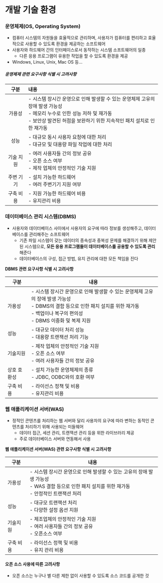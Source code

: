 # 개발 기술 환경

### 운영체제(OS, Operating System)

- 컴퓨터 시스템의 자원들을 효율적으로 관리하며, 사용자가 컴퓨터를 편리하고 효율적으로 사용할 수 있도록 환경을 제공하는 소프트웨어
- 사용자와 하드웨어 간의 인터페이스로서 동작하는 시스템 소프트웨어의 일종
  - 다른 응용 프로그램이 유용한 작업을 할 수 있도록 환경을 제공
- Windows, Linux, Unix, Mac OS 등...

##### 운영체제 관련 요구사항 식별 시 고려사항

|   구분    | 내용                                                         |
| :-------: | :----------------------------------------------------------- |
|  가용성   | - 시스템 장시간 운영으로 인해 발생할 수 있는 운영체제 고유의 장애 발생 가능성<br />- 메모리 누수로 인한 성능 저하 및 재가동<br />- 보안상 발견된 허점을 보완하기 위한 지속적인 패치 설치로 인한 재가동 |
|   성능    | - 대규모 동시 사용자 요청에 대한 처리<br />- 대규모 및 대용량 파일 작업에 대한 처리 |
| 기술 지원 | - 여러 사용자들 간의 정보 공유<br />- 오픈 소스 여부<br />- 제작 업체의 안정적인 기술 지원 |
| 주변 기기 | - 설치 가능한 하드웨어<br />- 여러 주변기기 지원 여부        |
| 구축 비용 | - 지원 가능한 하드웨어 비용<br />- 유지관리 비용             |



### 데이터베이스 관리 시스템(DBMS)

- 사용자와 데이터베이스 사이에서 사용자의 요구에 따라 정보를 생성해주고, 데이터베이스를 관리해주는 소프트웨어
  - 기존 파일 시스템이 갖는 데이터의 종속성과 중복성 문제를 해결하기 위해 제안된 시스템으로, **모든 응용 프로그램들이 데이터베이스를 공용할 수 있도록 관리**해준다
  - 데이터베이스의 구성, 접근 방법, 유지 관리에 대한 모든 책임을 진다

**DBMS 관련 요구사항 식별 시 고려사항**

| 구분        | 내용                                                         |
| ----------- | ------------------------------------------------------------ |
| 가용성      | - 시스템 장시간 운영으로 인해 발생할 수 있는 운영체제 고유의 장애 발생 가능성<br />- DBMS의 결함 등으로 인한 패치 설치를 위한 재가동<br />- 백업이나 복구의 편의성<br />- DBMS 이중화 및 복제 지원 |
| 성능        | - 대규모 데이터 처리 성능<br />- 대용량 트랜잭션 처리 기능   |
| 기술지원    | - 제작 업체의 안정적인 기술 지원<br />- 오픈 소스 여부<br />- 여러 사용자들 간의 정보 공유 |
| 상호 호환성 | - 설치 가능한 운영체제의 종류<br />- JDBC, ODBC와의 호환 여부 |
| 구축 비용   | - 라이선스 정책 및 비용<br />- 유지관리 비용                 |



### 웹 애플리케이션 서버(WAS)

- 정적인 콘텐츠를 처리하는 웹 서버와 달리 사용자의 요구에 따라 변하는 동적인 콘텐츠를 처리하기 위해 사용되는 미들웨어
  - 데이터 접근, 세션 관리, 트랜잭션 관리 등을 위한 라이브러리 제공
  - 주로 데이터베이스 서버와 연동해서 사용

**웹 애플리케이션 서버(WAS) 관련 요구사항 식별 시 고려사항**

| 구분      | 내용                                                         |
| --------- | ------------------------------------------------------------ |
| 가용성    | - 시스템 장시간 운영으로 인해 발생할 수 있는 고유의 장애 발생 가능성<br />- WAS 결함 등으로 인한 패치 설치를 위한 재가동<br />- 안정적인 트랜잭션 처리 |
| 성능      | - 대규모 트랜잭션 처리<br />- 다양한 설정 옵션 지원          |
| 기술지원  | - 제조업체의 안정적인 기술 지원<br />- 여러 사용자들 간의 정보 공유<br />- 오픈소스 여부 |
| 구축 비용 | - 라이선스 정책 및 비용<br />- 유지 관리 비용                |



#### 오픈 소스 사용에 따른 고려사항

- 오픈 소스는 누구나 별 다른 제한 없이 사용할 수 있도록 소스 코드를 공개한 것